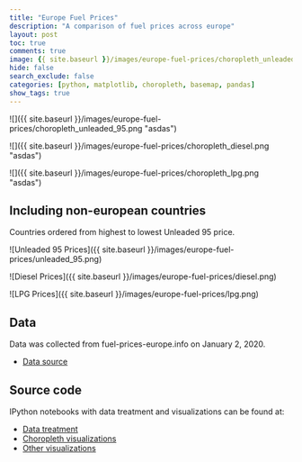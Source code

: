 ```yaml
---
title: "Europe Fuel Prices"
description: "A comparison of fuel prices across europe"
layout: post
toc: true
comments: true
image: {{ site.baseurl }}/images/europe-fuel-prices/choropleth_unleaded_95.png
hide: false
search_exclude: false
categories: [python, matplotlib, choropleth, basemap, pandas]
show_tags: true
---
```




![]({{ site.baseurl }}/images/europe-fuel-prices/choropleth_unleaded_95.png "asdas")

![]({{ site.baseurl }}/images/europe-fuel-prices/choropleth_diesel.png "asdas")

![]({{ site.baseurl }}/images/europe-fuel-prices/choropleth_lpg.png "asdas")


## Including non-european countries

Countries ordered from highest to lowest Unleaded 95 price. 

![Unleaded 95 Prices]({{ site.baseurl }}/images/europe-fuel-prices/unleaded_95.png)

![Diesel Prices]({{ site.baseurl }}/images/europe-fuel-prices/diesel.png)

![LPG Prices]({{ site.baseurl }}/images/europe-fuel-prices/lpg.png)


## Data

Data was collected from fuel-prices-europe.info on January 2, 2020.

- [Data source](http://www.fuel-prices-europe.info/)


## Source code

IPython notebooks with data treatment and visualizations can be found at: 

- [Data treatment](https://github.com/jAniceto/data-viz/blob/master/europe-fuel-prices/data-treatment.ipynb)
- [Choropleth visualizations](https://github.com/jAniceto/data-viz/blob/master/europe-fuel-prices/europe-fuel-prices.ipynb)
- [Other visualizations](https://github.com/jAniceto/data-viz/blob/master/europe-fuel-prices/europe-fuel-prices-2.ipynb)